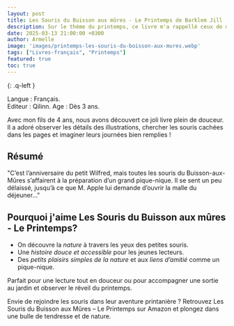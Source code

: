 ```yaml
---
layout: post
title: Les Souris du Buisson aux mûres - Le Printemps de Barklem Jill 
description: Sur le thème du printemps, ce livre m'a rappellé ceux de mon enfance avec ses illustrations peinte main à l'aquarelle et son histoire adaptée mais pas simpliste
date: 2025-03-13 21:00:00 +0300
author: Armelle
image: 'images/printemps-les-souris-du-boisson-aux-mures.webp'
tags: ["Livres-français", "Printemps"]
featured: true
toc: true
---
```



{: .q-left }

Langue : Français.   
Editeur : Qilinn.
Age : Dès 3 ans.

Avec mon fils de 4 ans, nous avons découvert ce joli livre plein de douceur. Il a adoré observer les détails des illustrations, chercher les souris cachées dans les pages et imaginer leurs journées bien remplies !

## Résumé

"C’est l’anniversaire du petit Wilfred, mais toutes les souris du Buisson-aux-Mûres s’affairent à la préparation d’un grand pique-nique. Il se sent un peu délaissé, jusqu’à ce que M. Apple lui demande d’ouvrir la malle du déjeuner…"

## Pourquoi j'aime Les Souris du Buisson aux mûres - Le Printemps?

- On découvre la *nature* à travers les yeux des petites souris.
- Une *histoire douce et accessible* pour les jeunes lecteurs.
- Des *petits plaisirs simples de la nature* et aux *liens d’amitié* comme un pique-nique.

Parfait pour une lecture tout en douceur ou pour accompagner une sortie au jardin et observer le réveil du printemps.

Envie de rejoindre les souris dans leur aventure printanière ? Retrouvez Les Souris du Buisson aux Mûres – Le Printemps sur Amazon et plongez dans une bulle de tendresse et de nature.

 
